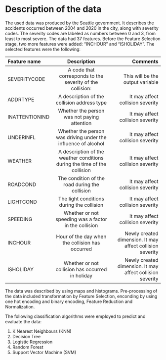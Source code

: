 # Description of the data

The used data was produced by the Seattle government. It describes the accidents occurred between 2004 and 2020 in the city, along with severity codes. The severity codes are labeled as numbers between 0 and 3, from least to most severe. The data had 37 features. Before the Feature Selection stage, two more features were added: “INCHOUR” and “ISHOLIDAY”. The selected features were the following:

| Feature name   |                               Description                                |                                                  Comments |
| :------------- | :----------------------------------------------------------------------: | --------------------------------------------------------: |
| SEVERITYCODE   |        A code that corresponds to the severity of the collision:         |                          This will be the output variable |
| ADDRTYPE       |               A description of the collision address type                |                          It may affect collision severity |
| INATTENTIONIND |               Whether the person was not paying attention                |                          It may affect collision severity |
| UNDERINFL      |      Whether the person was driving under the influence of alcohol       |                          It may affect collision severity |
| WEATHER        | A description of the weather conditions during the time of the collision |                          It may affect collision severity |
| ROADCOND       |              The condition of the road during the collision              |                          It may affect collision severity |
| LIGHTCOND      |                The light conditions during the collision                 |                          It may affect collision severity |
| SPEEDING       |          Whether or not speeding was a factor in the collision           |                          It may affect collision severity |
| INCHOUR        |             Hour of the day when the collision has occurred              | Newly created dimension. It may affect collision severity |
| ISHOLIDAY      |             Whether or not collision has occurred in holiday             | Newly created dimension. It may affect collision severity |

The data was described by using maps and histograms. Pre-processing of the data included transformation by Feature Selection, enconding by using one hot encoding and binary encoding, Feature Reduction and Normalization.

The following classification algorithms were employed to predict and evaluate the data:

1. K Nearest Neighbours (KNN)
2. Decision Tree
3. Logistic Regression
4. Random Forest
5. Support Vector Machine (SVM)

